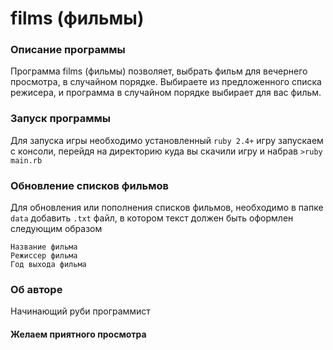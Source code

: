 # films (фильмы)
### Описание программы
Программа films (фильмы) позволяет, выбрать фильм для вечернего просмотра, в случайном порядке.
Выбираете из предложенного списка режисера, и программа в случайном порядке выбирает для вас фильм.
### Запуск программы
Для запуска игры необходимо установленный `ruby 2.4+`
игру запускаем с консоли, перейдя на директорию куда вы скачили игру и набрав `>ruby main.rb`
### Обновление списков фильмов
Для обновления или пополнения списков фильмов, необходимо в папке `data` добавить `.txt` файл, в котором
текст должен быть оформлен следующим образом
```
Название фильма
Режиссер фильма
Год выхода фильма
```
### Об авторе
Начинающий руби программист
#### Желаем приятного просмотра
